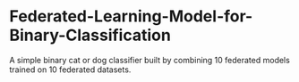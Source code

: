 # Federated-Learning-Model-for-Binary-Classification
A simple binary cat or dog classifier built by combining 10 federated models trained on 10 federated datasets.
